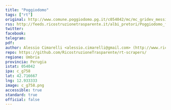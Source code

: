 ```yaml
---
title: "Poggiodomo"
tags: ["rt"]
original: http://www.comune.poggiodomo.pg.it/c054042/mc/mc_gridev_messi.php?x=&servizio=&bck=http%3A%2F%2Fwww.comune.poggiodomo.pg.it%2Fhh%2Findex.php%3Fjvs%3D0%26acc%3D1
rss: http://feeds.ricostruzionetrasparente.it/albi_pretori/Poggiodomo_feed.xml
twitter: 
facebook: 
telegram: 
pdf: 
author: Alessio Cimarelli <alessio.cimarelli@gmail.com> (http://www.ricostruzionetrasparente.it)
repo: https://github.com/RicostruzioneTrasparente/rt-scrapers/
regione: Umbria
provincia: Perugia
istat: 054042
ipa: c_g758
lat: 42.716667
lng: 12.933333
image: c_g758.png
accessible: true
standard: true
official: false
---
```

